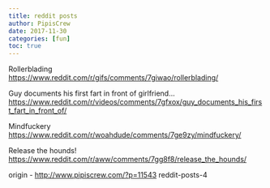 ```yaml
---
title: reddit posts
author: PipisCrew
date: 2017-11-30
categories: [fun]
toc: true
---
```


Rollerblading
https://www.reddit.com/r/gifs/comments/7giwao/rollerblading/

Guy documents his first fart in front of girlfriend...
https://www.reddit.com/r/videos/comments/7gfxox/guy_documents_his_first_fart_in_front_of/

Mindfuckery
https://www.reddit.com/r/woahdude/comments/7ge9zy/mindfuckery/

Release the hounds!
https://www.reddit.com/r/aww/comments/7gg8f8/release_the_hounds/

origin - http://www.pipiscrew.com/?p=11543 reddit-posts-4